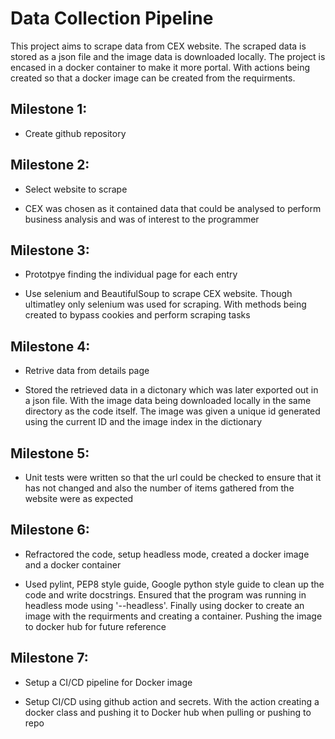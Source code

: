 # Data Collection Pipeline

This project aims to scrape data from CEX website. The scraped data is stored as a json file and the image data is downloaded locally. The project is encased in a docker container to make it more portal. With actions being created so that a docker image can be created from the requirments.

## Milestone 1:

- Create github repository 

## Milestone 2:

- Select website to scrape

- CEX was chosen as it contained data that could be analysed to perform business analysis and was of interest to the programmer

## Milestone 3:

- Prototpye finding the individual page for each entry

- Use selenium and BeautifulSoup to scrape CEX website. Though ultimatley only selenium was used for scraping. With methods being created to bypass cookies and perform scraping tasks

## Milestone 4:

- Retrive data from details page

- Stored the retrieved data in a dictonary which was later exported out in a json file. With the image data being downloaded locally in the same directory as the code itself. The image was given a unique id generated using the current ID and the image index in the dictionary

## Milestone 5:

- Unit tests were written so that the url could be checked to ensure that it has not changed and also the number of items gathered from the website were as expected

## Milestone 6:

- Refractored the code, setup headless mode, created a docker image and a docker container

- Used pylint, PEP8 style guide, Google python style guide to clean up the code and write docstrings. Ensured that the program was running in headless mode using '--headless'. Finally using docker to create an image with the requirments and creating a container. Pushing the image to docker hub for future reference

## Milestone 7:

- Setup a CI/CD pipeline for Docker image

- Setup CI/CD using github action and secrets. With the action creating a docker class and pushing it to Docker hub when pulling or pushing to repo